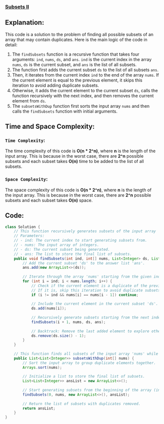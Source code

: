 ### [Subsets II](https://leetcode.com/problems/subsets-ii/description/)

## Explanation:
This code is a solution to the problem of finding all possible subsets of an array that may contain duplicates. Here is the main logic of the code in detail:

1. The `findSubsets` function is a recursive function that takes four arguments: `ind`, `nums`, `ds`, and `ans`. `ind` is the current index in the array `nums`, `ds` is the current subset, and `ans` is the list of all subsets.
2. The function first adds the current subset `ds` to the list of all subsets `ans`.
3. Then, it iterates from the current index `ind` to the end of the array `nums`. If the current element is equal to the previous element, it skips this iteration to avoid adding duplicate subsets.
4. Otherwise, it adds the current element to the current subset `ds`, calls the function recursively with the next index, and then removes the current element from `ds`.
5. The `subsetsWithDup` function first sorts the input array `nums` and then calls the `findSubsets` function with initial arguments.

## Time and Space Complexity:

### `Time Complexity`:
The time complexity of this code is **O(n * 2^n)**, where **n** is the length of the input array. This is because in the worst case, there are **2^n** possible subsets and each subset takes **O(n)** time to be added to the list of all subsets.

### `Space Complexity`:
The space complexity of this code is **O(n * 2^n)**, where **n** is the length of the input array. This is because in the worst case, there are **2^n** possible subsets and each subset takes **O(n)** space.

## Code:
```java
class Solution {
    // This function recursively generates subsets of the input array 'nums' while avoiding duplicates.
    // Parameters:
    // - ind: The current index to start generating subsets from.
    // - nums: The input array of integers.
    // - ds: The current subset being generated.
    // - ans: The list to store the final list of subsets.
    public void findSubsets(int ind, int[] nums, List<Integer> ds, List<List<Integer>> ans) {
        // Add the current subset 'ds' to the answer list 'ans'.
        ans.add(new ArrayList<>(ds));
        
        // Iterate through the array 'nums' starting from the given index 'ind'.
        for (int i = ind; i < nums.length; i++) {
            // Check if the current element is a duplicate of the previous element.
            // If it is, skip this iteration to avoid duplicate subsets.
            if (i != ind && nums[i] == nums[i - 1]) continue;
            
            // Include the current element in the current subset 'ds'.
            ds.add(nums[i]);
            
            // Recursively generate subsets starting from the next index 'i+1'.
            findSubsets(i + 1, nums, ds, ans);
            
            // Backtrack: Remove the last added element to explore other possibilities.
            ds.remove(ds.size() - 1);
        }
    }
    
    // This function finds all subsets of the input array 'nums' while avoiding duplicates.
    public List<List<Integer>> subsetsWithDup(int[] nums) {
        // Sort the input array to group duplicate elements together.
        Arrays.sort(nums);
        
        // Initialize a list to store the final list of subsets.
        List<List<Integer>> ansList = new ArrayList<>();
        
        // Start generating subsets from the beginning of the array (index 0).
        findSubsets(0, nums, new ArrayList<>(), ansList);
        
        // Return the list of subsets with duplicates removed.
        return ansList;
    }
}
```
